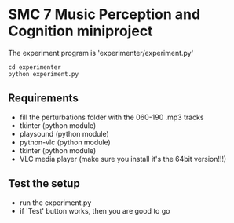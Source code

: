 # SMC 7 Music Perception and Cognition miniproject

The experiment program is 'experimenter/experiment.py'

```
cd experimenter
python experiment.py
```

## Requirements
- fill the perturbations folder with the 060-190 .mp3 tracks
- tkinter (python module)
- playsound (python module)
- python-vlc (python module)
- tkinter (python module)
- VLC media player (make sure you install it's the 64bit version!!!)

## Test the setup
- run the experiment.py
- if 'Test' button works, then you are good to go